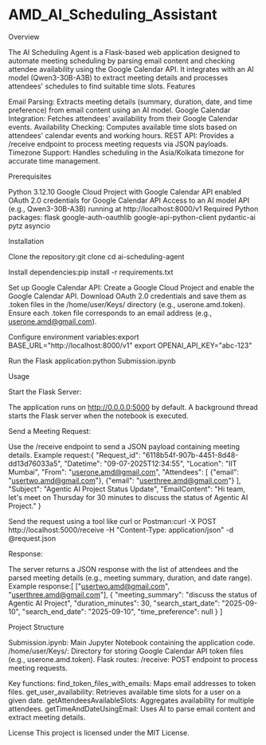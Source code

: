 # AMD_AI_Scheduling_Assistant

Overview

The AI Scheduling Agent is a Flask-based web application designed to automate meeting scheduling by parsing email content and checking attendee availability using the Google Calendar API. It integrates with an AI model (Qwen3-30B-A3B) to extract meeting details and processes attendees' schedules to find suitable time slots.
Features

Email Parsing: Extracts meeting details (summary, duration, date, and time preference) from email content using an AI model.
Google Calendar Integration: Fetches attendees' availability from their Google Calendar events.
Availability Checking: Computes available time slots based on attendees' calendar events and working hours.
REST API: Provides a /receive endpoint to process meeting requests via JSON payloads.
Timezone Support: Handles scheduling in the Asia/Kolkata timezone for accurate time management.

Prerequisites

Python 3.12.10
Google Cloud Project with Google Calendar API enabled
OAuth 2.0 credentials for Google Calendar API
Access to an AI model API (e.g., Qwen3-30B-A3B) running at http://localhost:8000/v1
Required Python packages:
flask
google-auth-oauthlib
google-api-python-client
pydantic-ai
pytz
asyncio



Installation

Clone the repository:git clone <repository-url>
cd ai-scheduling-agent


Install dependencies:pip install -r requirements.txt


Set up Google Calendar API:
Create a Google Cloud Project and enable the Google Calendar API.
Download OAuth 2.0 credentials and save them as .token files in the /home/user/Keys/ directory (e.g., userone.amd.token).
Ensure each .token file corresponds to an email address (e.g., userone.amd@gmail.com).


Configure environment variables:export BASE_URL="http://localhost:8000/v1"
export OPENAI_API_KEY="abc-123"


Run the Flask application:python Submission.ipynb



Usage

Start the Flask Server:

The application runs on http://0.0.0.0:5000 by default.
A background thread starts the Flask server when the notebook is executed.


Send a Meeting Request:

Use the /receive endpoint to send a JSON payload containing meeting details.
Example request:{
    "Request_id": "6118b54f-907b-4451-8d48-dd13d76033a5",
    "Datetime": "09-07-2025T12:34:55",
    "Location": "IIT Mumbai",
    "From": "userone.amd@gmail.com",
    "Attendees": [
        {"email": "usertwo.amd@gmail.com"},
        {"email": "userthree.amd@gmail.com"}
    ],
    "Subject": "Agentic AI Project Status Update",
    "EmailContent": "Hi team, let's meet on Thursday for 30 minutes to discuss the status of Agentic AI Project."
}


Send the request using a tool like curl or Postman:curl -X POST http://localhost:5000/receive -H "Content-Type: application/json" -d @request.json



Response:

The server returns a JSON response with the list of attendees and the parsed meeting details (e.g., meeting summary, duration, and date range).
Example response:[
    ["usertwo.amd@gmail.com", "userthree.amd@gmail.com"],
    {
        "meeting_summary": "discuss the status of Agentic AI Project",
        "duration_minutes": 30,
        "search_start_date": "2025-09-10",
        "search_end_date": "2025-09-10",
        "time_preference": null
    }
]



Project Structure

Submission.ipynb: Main Jupyter Notebook containing the application code.
/home/user/Keys/: Directory for storing Google Calendar API token files (e.g., userone.amd.token).
Flask routes:
/receive: POST endpoint to process meeting requests.


Key functions:
find_token_files_with_emails: Maps email addresses to token files.
get_user_availability: Retrieves available time slots for a user on a given date.
getAttendeesAvailableSlots: Aggregates availability for multiple attendees.
getTimeAndDateUsingEmail: Uses AI to parse email content and extract meeting details.

License
This project is licensed under the MIT License.

